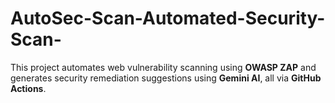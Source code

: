 # AutoSec-Scan-Automated-Security-Scan-
This project automates web vulnerability scanning using **OWASP ZAP** and generates security remediation suggestions using **Gemini AI**, all via **GitHub Actions**.
